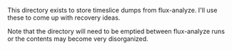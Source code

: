 This directory exists to store timeslice dumps from flux-analyze. I'll use
these to come up with recovery ideas.

Note that the directory will need to be emptied between flux-analyze runs or
the contents may become very disorganized.
